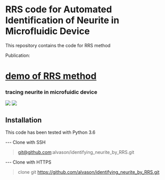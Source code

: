 # RRS code for Automated Identification of Neurite in Microfluidic Device
This repository contains the code for RRS method

Publication: 
# [demo of RRS method](https://github.com/alvason/cd137_tissue_tracking.ipynb)

### tracing neurite in microfuidic device
![](https://github.com/alvason/identifying_neurite_by_RRS/blob/master/code/AlvaHmm_demo_17c1/figure/AlvaHmm_demo_edge_detection_mapping_connected_way_window0.png)
![](https://github.com/alvason/identifying_neurite_by_RRS/blob/master/code/AlvaHmm_demo_17c1/figure/AlvaHmm_demo_edge_detection_mapping_connected_way_window0.png)

## Installation
This code has been tested with Python 3.6 

--- Clone with SSH
> git@github.com:alvason/identifying_neurite_by_RRS.git

--- Clone with HTTPS
> clone git https://github.com/alvason/identifying_neurite_by_RRS.git
